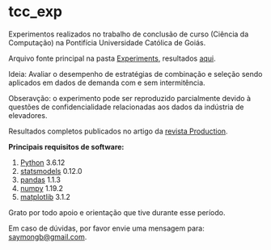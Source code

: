 # tcc_exp

Experimentos realizados no trabalho de conclusão de curso (Ciência da Computação) na Pontifícia Universidade Católica de Goiás.

Arquivo fonte principal na pasta [Experiments](./Experiments/selection_eval.py), resultados [aqui](./Results/selection_M3_FULL.xls).

Ideia: Avaliar o desempenho de estratégias de combinação e seleção sendo aplicados
em dados de demanda com e sem intermitência.

Obseravção: o experimento pode ser reproduzido parcialmente devido à questões de confidencialidade
relacionadas aos dados da indústria de elevadores.

Resultados completos publicados no artigo da [revista Production](http://dx.doi.org/10.1590/0103-6513.20200009).

**Principais requisitos de software:**

1. [Python](https://www.python.org/download/releases/3.0/) 3.6.12
2. [statsmodels](https://www.statsmodels.org/stable/index.html) 0.12.0
3. [pandas](https://pandas.pydata.org/) 1.1.3
4. [numpy](https://numpy.org/) 1.19.2
5. [matplotlib](https://matplotlib.org/) 3.1.2 

Grato por todo apoio e orientação que tive durante esse período.

Em caso de dúvidas, por favor envie uma mensagem para: saymongb@gmail.com.